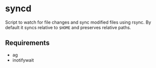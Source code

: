 # syncd

Script to watch for file changes and sync modified files using rsync. By
default it syncs relative to `$HOME` and preserves relative paths.

## Requirements
- ag
- inotifywait
